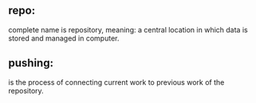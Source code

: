 ## repo: 
complete name is repository, meaning: a central location in which data is stored and managed in computer.

## pushing: 
is the process of connecting current work to previous work of the repository.
